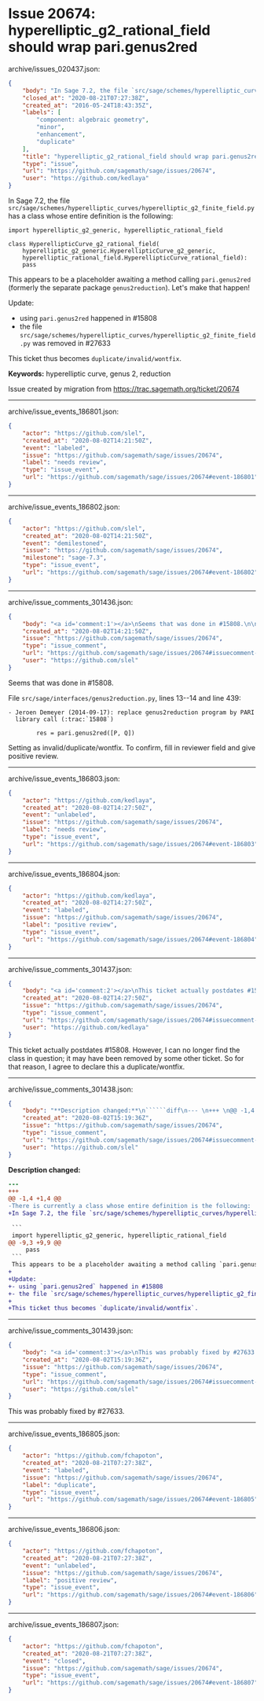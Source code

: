 # Issue 20674: hyperelliptic_g2_rational_field should wrap pari.genus2red

archive/issues_020437.json:
```json
{
    "body": "In Sage 7.2, the file `src/sage/schemes/hyperelliptic_curves/hyperelliptic_g2_finite_field.py` has a class whose entire definition is the following:\n\n```\nimport hyperelliptic_g2_generic, hyperelliptic_rational_field\n\nclass HyperellipticCurve_g2_rational_field(\n    hyperelliptic_g2_generic.HyperellipticCurve_g2_generic,\n    hyperelliptic_rational_field.HyperellipticCurve_rational_field):\n    pass\n```\nThis appears to be a placeholder awaiting a method calling `pari.genus2red` (formerly the separate package `genus2reduction`). Let's make that happen!\n\nUpdate:\n- using `pari.genus2red` happened in #15808\n- the file `src/sage/schemes/hyperelliptic_curves/hyperelliptic_g2_finite_field.py` was removed in #27633\n\nThis ticket thus becomes `duplicate/invalid/wontfix`.\n\n**Keywords:** hyperelliptic curve, genus 2, reduction\n\nIssue created by migration from https://trac.sagemath.org/ticket/20674\n\n",
    "closed_at": "2020-08-21T07:27:38Z",
    "created_at": "2016-05-24T18:43:35Z",
    "labels": [
        "component: algebraic geometry",
        "minor",
        "enhancement",
        "duplicate"
    ],
    "title": "hyperelliptic_g2_rational_field should wrap pari.genus2red",
    "type": "issue",
    "url": "https://github.com/sagemath/sage/issues/20674",
    "user": "https://github.com/kedlaya"
}
```
In Sage 7.2, the file `src/sage/schemes/hyperelliptic_curves/hyperelliptic_g2_finite_field.py` has a class whose entire definition is the following:

```
import hyperelliptic_g2_generic, hyperelliptic_rational_field

class HyperellipticCurve_g2_rational_field(
    hyperelliptic_g2_generic.HyperellipticCurve_g2_generic,
    hyperelliptic_rational_field.HyperellipticCurve_rational_field):
    pass
```
This appears to be a placeholder awaiting a method calling `pari.genus2red` (formerly the separate package `genus2reduction`). Let's make that happen!

Update:
- using `pari.genus2red` happened in #15808
- the file `src/sage/schemes/hyperelliptic_curves/hyperelliptic_g2_finite_field.py` was removed in #27633

This ticket thus becomes `duplicate/invalid/wontfix`.

**Keywords:** hyperelliptic curve, genus 2, reduction

Issue created by migration from https://trac.sagemath.org/ticket/20674





---

archive/issue_events_186801.json:
```json
{
    "actor": "https://github.com/slel",
    "created_at": "2020-08-02T14:21:50Z",
    "event": "labeled",
    "issue": "https://github.com/sagemath/sage/issues/20674",
    "label": "needs review",
    "type": "issue_event",
    "url": "https://github.com/sagemath/sage/issues/20674#event-186801"
}
```



---

archive/issue_events_186802.json:
```json
{
    "actor": "https://github.com/slel",
    "created_at": "2020-08-02T14:21:50Z",
    "event": "demilestoned",
    "issue": "https://github.com/sagemath/sage/issues/20674",
    "milestone": "sage-7.3",
    "type": "issue_event",
    "url": "https://github.com/sagemath/sage/issues/20674#event-186802"
}
```



---

archive/issue_comments_301436.json:
```json
{
    "body": "<a id='comment:1'></a>\nSeems that was done in #15808.\n\nFile `src/sage/interfaces/genus2reduction.py`, lines 13--14 and line 439:\n\n```\n- Jeroen Demeyer (2014-09-17): replace genus2reduction program by PARI\n  library call (:trac:`15808`)\n```\n\n```\n        res = pari.genus2red([P, Q])\n```\n\nSetting as invalid/duplicate/wontfix. To confirm,\nfill in reviewer field and give positive review.",
    "created_at": "2020-08-02T14:21:50Z",
    "issue": "https://github.com/sagemath/sage/issues/20674",
    "type": "issue_comment",
    "url": "https://github.com/sagemath/sage/issues/20674#issuecomment-301436",
    "user": "https://github.com/slel"
}
```

<a id='comment:1'></a>
Seems that was done in #15808.

File `src/sage/interfaces/genus2reduction.py`, lines 13--14 and line 439:

```
- Jeroen Demeyer (2014-09-17): replace genus2reduction program by PARI
  library call (:trac:`15808`)
```

```
        res = pari.genus2red([P, Q])
```

Setting as invalid/duplicate/wontfix. To confirm,
fill in reviewer field and give positive review.



---

archive/issue_events_186803.json:
```json
{
    "actor": "https://github.com/kedlaya",
    "created_at": "2020-08-02T14:27:50Z",
    "event": "unlabeled",
    "issue": "https://github.com/sagemath/sage/issues/20674",
    "label": "needs review",
    "type": "issue_event",
    "url": "https://github.com/sagemath/sage/issues/20674#event-186803"
}
```



---

archive/issue_events_186804.json:
```json
{
    "actor": "https://github.com/kedlaya",
    "created_at": "2020-08-02T14:27:50Z",
    "event": "labeled",
    "issue": "https://github.com/sagemath/sage/issues/20674",
    "label": "positive review",
    "type": "issue_event",
    "url": "https://github.com/sagemath/sage/issues/20674#event-186804"
}
```



---

archive/issue_comments_301437.json:
```json
{
    "body": "<a id='comment:2'></a>\nThis ticket actually postdates #15808. However, I can no longer find the class in question; it may have been removed by some other ticket. So for that reason, I agree to declare this a duplicate/wontfix.",
    "created_at": "2020-08-02T14:27:50Z",
    "issue": "https://github.com/sagemath/sage/issues/20674",
    "type": "issue_comment",
    "url": "https://github.com/sagemath/sage/issues/20674#issuecomment-301437",
    "user": "https://github.com/kedlaya"
}
```

<a id='comment:2'></a>
This ticket actually postdates #15808. However, I can no longer find the class in question; it may have been removed by some other ticket. So for that reason, I agree to declare this a duplicate/wontfix.



---

archive/issue_comments_301438.json:
```json
{
    "body": "**Description changed:**\n``````diff\n--- \n+++ \n@@ -1,4 +1,4 @@\n-There is currently a class whose entire definition is the following:\n+In Sage 7.2, the file `src/sage/schemes/hyperelliptic_curves/hyperelliptic_g2_finite_field.py` has a class whose entire definition is the following:\n \n ```\n import hyperelliptic_g2_generic, hyperelliptic_rational_field\n@@ -9,3 +9,9 @@\n     pass\n ```\n This appears to be a placeholder awaiting a method calling `pari.genus2red` (formerly the separate package `genus2reduction`). Let's make that happen!\n+\n+Update:\n+- using `pari.genus2red` happened in #15808\n+- the file `src/sage/schemes/hyperelliptic_curves/hyperelliptic_g2_finite_field.py` was removed in #27633\n+\n+This ticket thus becomes `duplicate/invalid/wontfix`.\n``````\n",
    "created_at": "2020-08-02T15:19:36Z",
    "issue": "https://github.com/sagemath/sage/issues/20674",
    "type": "issue_comment",
    "url": "https://github.com/sagemath/sage/issues/20674#issuecomment-301438",
    "user": "https://github.com/slel"
}
```

**Description changed:**
``````diff
--- 
+++ 
@@ -1,4 +1,4 @@
-There is currently a class whose entire definition is the following:
+In Sage 7.2, the file `src/sage/schemes/hyperelliptic_curves/hyperelliptic_g2_finite_field.py` has a class whose entire definition is the following:
 
 ```
 import hyperelliptic_g2_generic, hyperelliptic_rational_field
@@ -9,3 +9,9 @@
     pass
 ```
 This appears to be a placeholder awaiting a method calling `pari.genus2red` (formerly the separate package `genus2reduction`). Let's make that happen!
+
+Update:
+- using `pari.genus2red` happened in #15808
+- the file `src/sage/schemes/hyperelliptic_curves/hyperelliptic_g2_finite_field.py` was removed in #27633
+
+This ticket thus becomes `duplicate/invalid/wontfix`.
``````




---

archive/issue_comments_301439.json:
```json
{
    "body": "<a id='comment:3'></a>\nThis was probably fixed by #27633.",
    "created_at": "2020-08-02T15:19:36Z",
    "issue": "https://github.com/sagemath/sage/issues/20674",
    "type": "issue_comment",
    "url": "https://github.com/sagemath/sage/issues/20674#issuecomment-301439",
    "user": "https://github.com/slel"
}
```

<a id='comment:3'></a>
This was probably fixed by #27633.



---

archive/issue_events_186805.json:
```json
{
    "actor": "https://github.com/fchapoton",
    "created_at": "2020-08-21T07:27:38Z",
    "event": "labeled",
    "issue": "https://github.com/sagemath/sage/issues/20674",
    "label": "duplicate",
    "type": "issue_event",
    "url": "https://github.com/sagemath/sage/issues/20674#event-186805"
}
```



---

archive/issue_events_186806.json:
```json
{
    "actor": "https://github.com/fchapoton",
    "created_at": "2020-08-21T07:27:38Z",
    "event": "unlabeled",
    "issue": "https://github.com/sagemath/sage/issues/20674",
    "label": "positive review",
    "type": "issue_event",
    "url": "https://github.com/sagemath/sage/issues/20674#event-186806"
}
```



---

archive/issue_events_186807.json:
```json
{
    "actor": "https://github.com/fchapoton",
    "created_at": "2020-08-21T07:27:38Z",
    "event": "closed",
    "issue": "https://github.com/sagemath/sage/issues/20674",
    "type": "issue_event",
    "url": "https://github.com/sagemath/sage/issues/20674#event-186807"
}
```
